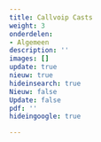 ```yaml
---
title: Callvoip Casts
weight: 3
onderdelen:
- Algemeen
description: ''
images: []
update: true
nieuw: true
hideinsearch: true
Nieuw: false
Update: false
pdf: ''
hideingoogle: true

---
```

